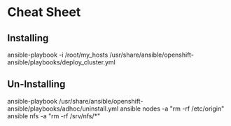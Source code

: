 # Cheat Sheet

## Installing
  ansible-playbook -i /root/my_hosts /usr/share/ansible/openshift-ansible/playbooks/deploy_cluster.yml 
## Un-Installing
 
  ansible-playbook /usr/share/ansible/openshift-ansible/playbooks/adhoc/uninstall.yml 
  ansible nodes -a "rm -rf /etc/origin" 
  ansible nfs -a "rm -rf /srv/nfs/*" 

 
